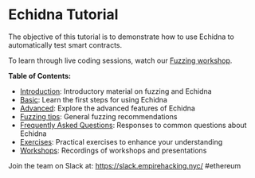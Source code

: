 # Echidna Tutorial

The objective of this tutorial is to demonstrate how to use Echidna to automatically test smart contracts.

To learn through live coding sessions, watch our [Fuzzing workshop](https://www.youtube.com/watch?v=QofNQxW_K08&list=PLciHOL_J7Iwqdja9UH4ZzE8dP1IxtsBXI).

**Table of Contents:**

- [Introduction](introduction): Introductory material on fuzzing and Echidna
- [Basic](basic): Learn the first steps for using Echidna
- [Advanced](advanced): Explore the advanced features of Echidna
- [Fuzzing tips](./fuzzing_tips.md): General fuzzing recommendations
- [Frequently Asked Questions](./frequently_asked_questions.md): Responses to common questions about Echidna
- [Exercises](exercises): Practical exercises to enhance your understanding
- [Workshops](./workshop_links.md): Recordings of workshops and presentations 

Join the team on Slack at: https://slack.empirehacking.nyc/ #ethereum

